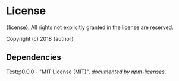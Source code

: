 # License

{license}. All rights not explicitly granted in the license are reserved.

Copyright (c) 2018 {author}

## Dependencies
[Test@0.0.0](&quot;https://github.com/Cellarise/Test&quot;) - &quot;MIT License (MIT)&quot;, 
*documented by [npm-licenses](http://github.com/AceMetrix/npm-license.git)*.
